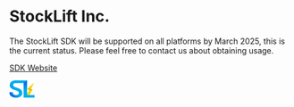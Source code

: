# StockLift Inc.

The StockLift SDK will be supported on all platforms by March 2025, this is the current status. Please feel free to contact us about obtaining usage.

[SDK Website](https://sdk-stocklift-9a545489079b.herokuapp.com)

[<img width="45px" src="imgs/logo.png">](https://sdk-stocklift-9a545489079b.herokuapp.com)
